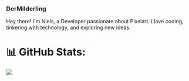 ### DerMilderling
Hey there!  I'm Niels, a Developer passionate about Pixelart. I love coding, tinkering with technology, and exploring new ideas.

# 📊 GitHub Stats:
![](https://github-readme-streak-stats.herokuapp.com/?user=DerMilderling&theme=dark&hide_border=false)<br/>
